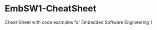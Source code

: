 EmbSW1-CheatSheet
=================

Cheat-Sheet with code examples for Embedded Software Engineering 1
